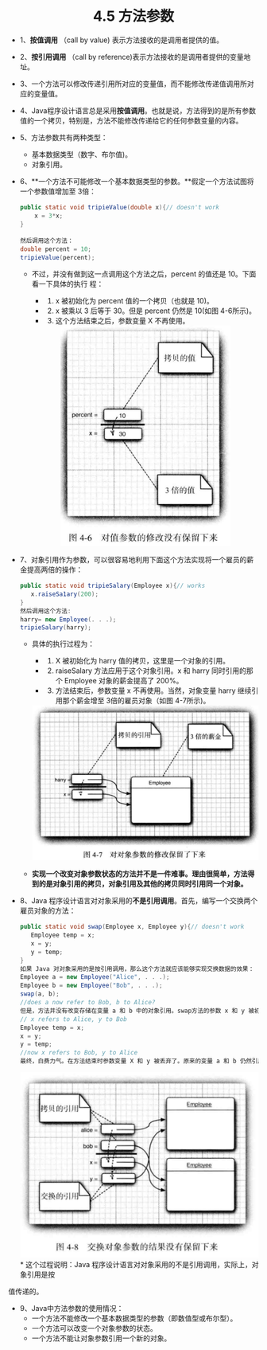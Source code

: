 <div align=center><h1>4.5 方法参数</h1></div>

* 1、**按值调用** （call by value) 表示方法接收的是调用者提供的值。
* 2、**按引用调用** （call by reference)表示方法接收的是调用者提供的变量地址。
* 3、一个方法可以修改传递引用所对应的变量值，而不能修改传递值调用所对应的变量值。
* 4、Java程序设计语言总是采用**按值调用**。也就是说，方法得到的是所有参数值的一个拷贝，特别是，方法不能修改传递给它的任何参数变量的内容。
* 5、方法参数共有两种类型：
	* 基本数据类型（数字、布尔值)。
	* 对象引用。
* 6、**一个方法不可能修改一个基本数据类型的参数。**假定一个方法试图将一个参数值增加至 3倍：
  ```java
  public static void tripieValue(double x){// doesn't work
      x = 3*x;
  }

  然后调用这个方法：
  double percent = 10;
  tripieValue(percent);
  ```

	* 不过，并没有做到这一点调用这个方法之后，percent 的值还是 10。下面看一下具体的执行
程：
		* 1) x 被初始化为 percent 值的一个拷贝（也就是 10)。
		* 2) x 被乘以 3 后等于 30。但是 percent 仍然是 10(如图 4-6所示)。
		* 3) 这个方法结束之后，参数变量 X 不再使用。

  		<div align="center"><img src="./img/005.png"/></div>

* 7、对象引用作为参数，可以很容易地利用下面这个方法实现将一个雇员的薪金提高两倍的操作：
  ```java
  public static void tripieSalary(Employee x){// works
     x.raiseSa1ary(200);
  }
  然后调用这个方法:
  harry= new Employee(. . .);
  tripieSalary(harry);
  ```
	* 具体的执行过程为：
		* 1) X 被初始化为 harry 值的拷贝，这里是一个对象的引用。	
		* 2) raiseSalary 方法应用于这个对象引用。x 和 harry 同时引用的那个 Employee 对象的薪金提高了 200%。
		* 3) 方法结束后，参数变量 x 不再使用。当然，对象变量 harry 继续引用那个薪金增至 3倍的雇员对象（如图 4-7所示)。

  		<div align="center"><img src="./img/006.png"/></div>
	* **实现一个改变对象参数状态的方法并不是一件难事。理由很简单，方法得到的是对象引用的拷贝，对象引用及其他的拷贝同时引用同一个对象。**
* 8、Java 程序设计语言对对象采用的**不是引用调用**。首先，编写一个交换两个雇员对象的方法：
  ```java
  public static void swap(Employee x, Employee y){// doesn't work
     Employee temp = x;
     x = y;
     y = temp;
  }
  如果 Java 对对象采用的是按引用调用，那么这个方法就应该能够实现交换数据的效果：
  Employee a = new Employee("Alice", . . .);
  Employee b = new Employee("Bob", . . .);
  swap(a, b);
  //does a now refer to Bob, b to Alice?
  但是，方法并没有改变存储在变量 a 和 b 中的对象引用。swap方法的参数 x 和 y 被初始化为两个对象引用的拷贝，这个方法交换的是这两个拷贝。
  // x refers to Alice, y to Bob
  Employee temp = x;
  x = y;
  y = temp;
  //now x refers to Bob, y to Alice
  最终，白费力气。在方法结束时参数变量 X 和 y 被丢弃了。原来的变量 a 和 b 仍然引用这个方法调用之前所引用的对象（如图 4-8所示)。
  ```

  <div align="center"><img src="./img/007.png"/></div>
	* 这个过程说明：Java 程序设计语言对对象采用的不是引用调用，实际上，对象引用是按
值传递的。

* 9、Java中方法参数的使用情况：
	* 一个方法不能修改一个基本数据类型的参数（即数值型或布尔型）。
	* 一个方法可以改变一个对象参数的状态。
	* 一个方法不能让对象参数引用一个新的对象。